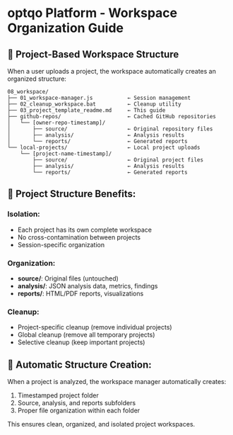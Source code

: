 # optqo Platform - Workspace Organization Guide

## 📁 **Project-Based Workspace Structure**

When a user uploads a project, the workspace automatically creates an organized structure:

```
08_workspace/
├── 01_workspace-manager.js           ← Session management
├── 02_cleanup_workspace.bat          ← Cleanup utility
├── 03_project_template_readme.md     ← This guide
├── github-repos/                     ← Cached GitHub repositories
│   └── [owner-repo-timestamp]/
│       ├── source/                   ← Original repository files
│       ├── analysis/                 ← Analysis results
│       └── reports/                  ← Generated reports
└── local-projects/                   ← Local project uploads
    └── [project-name-timestamp]/
        ├── source/                   ← Original project files
        ├── analysis/                 ← Analysis results
        └── reports/                  ← Generated reports
```

## 🎯 **Project Structure Benefits:**

### **Isolation:**
- Each project has its own complete workspace
- No cross-contamination between projects
- Session-specific organization

### **Organization:**
- **source/**: Original files (untouched)
- **analysis/**: JSON analysis data, metrics, findings
- **reports/**: HTML/PDF reports, visualizations

### **Cleanup:**
- Project-specific cleanup (remove individual projects)
- Global cleanup (remove all temporary projects)
- Selective cleanup (keep important projects)

## 🔧 **Automatic Structure Creation:**

When a project is analyzed, the workspace manager automatically creates:
1. Timestamped project folder
2. Source, analysis, and reports subfolders
3. Proper file organization within each folder

This ensures clean, organized, and isolated project workspaces.

